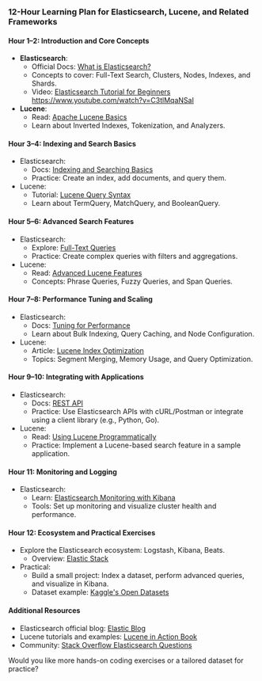 ### 12-Hour Learning Plan for Elasticsearch, Lucene, and Related Frameworks  

#### **Hour 1–2: Introduction and Core Concepts**  
- **Elasticsearch**:  
  - Official Docs: [What is Elasticsearch?](https://www.elastic.co/guide/en/elasticsearch/reference/current/getting-started.html)  
  - Concepts to cover: Full-Text Search, Clusters, Nodes, Indexes, and Shards.  
  - Video: [Elasticsearch Tutorial for Beginners](https://www.youtube.com/watch?v=hO7HBVZJX_Q&list=PL_mJOmq4zsHbcdoeAwNWuhEWwDARMMBta)  
    https://www.youtube.com/watch?v=C3tlMqaNSaI
- **Lucene**:  
  - Read: [Apache Lucene Basics](https://lucene.apache.org/core/overview.html)  
  - Learn about Inverted Indexes, Tokenization, and Analyzers.  

#### **Hour 3–4: Indexing and Search Basics**  
- Elasticsearch:  
  - Docs: [Indexing and Searching Basics](https://www.elastic.co/guide/en/elasticsearch/reference/current/documents-indices.html)  
  - Practice: Create an index, add documents, and query them.  
- Lucene:  
  - Tutorial: [Lucene Query Syntax](https://lucene.apache.org/core/8_0_0/queryparser/org/apache/lucene/queryparser/classic/package-summary.html)  
  - Learn about TermQuery, MatchQuery, and BooleanQuery.  

#### **Hour 5–6: Advanced Search Features**  
- Elasticsearch:  
  - Explore: [Full-Text Queries](https://www.elastic.co/guide/en/elasticsearch/reference/current/full-text-queries.html)  
  - Practice: Create complex queries with filters and aggregations.  
- Lucene:  
  - Read: [Advanced Lucene Features](https://lucene.apache.org/core/8_0_0/core/index.html)  
  - Concepts: Phrase Queries, Fuzzy Queries, and Span Queries.  

#### **Hour 7–8: Performance Tuning and Scaling**  
- Elasticsearch:  
  - Docs: [Tuning for Performance](https://www.elastic.co/guide/en/elasticsearch/reference/current/tune-for-search-speed.html)  
  - Learn about Bulk Indexing, Query Caching, and Node Configuration.  
- Lucene:  
  - Article: [Lucene Index Optimization](https://www.baeldung.com/lucene-index-optimization)  
  - Topics: Segment Merging, Memory Usage, and Query Optimization.  

#### **Hour 9–10: Integrating with Applications**  
- Elasticsearch:  
  - Docs: [REST API](https://www.elastic.co/guide/en/elasticsearch/reference/current/rest-apis.html)  
  - Practice: Use Elasticsearch APIs with cURL/Postman or integrate using a client library (e.g., Python, Go).  
- Lucene:  
  - Read: [Using Lucene Programmatically](https://www.baeldung.com/spring-data-elasticsearch-lucene)  
  - Practice: Implement a Lucene-based search feature in a sample application.  

#### **Hour 11: Monitoring and Logging**  
- Elasticsearch:  
  - Learn: [Elasticsearch Monitoring with Kibana](https://www.elastic.co/guide/en/kibana/current/monitoring-overview.html)  
  - Tools: Set up monitoring and visualize cluster health and performance.  

#### **Hour 12: Ecosystem and Practical Exercises**  
- Explore the Elasticsearch ecosystem: Logstash, Kibana, Beats.  
  - Overview: [Elastic Stack](https://www.elastic.co/what-is/elk-stack)  
- Practical:  
  - Build a small project: Index a dataset, perform advanced queries, and visualize in Kibana.  
  - Dataset example: [Kaggle's Open Datasets](https://www.kaggle.com/datasets)  

#### **Additional Resources**  
- Elasticsearch official blog: [Elastic Blog](https://www.elastic.co/blog/)  
- Lucene tutorials and examples: [Lucene in Action Book](https://www.manning.com/books/lucene-in-action-second-edition)  
- Community: [Stack Overflow Elasticsearch Questions](https://stackoverflow.com/questions/tagged/elasticsearch)  

Would you like more hands-on coding exercises or a tailored dataset for practice? 